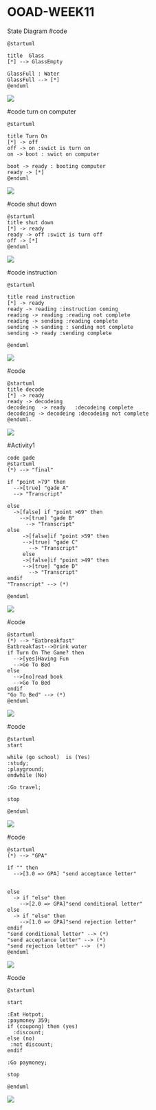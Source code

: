 # OOAD-WEEK11
State Diagram
#code 
```
@startuml

title  Glass 
[*] --> GlassEmpty

GlassFull : Water
GlassFull --> [*]
@enduml
```
![](http://www.plantuml.com/plantuml/img/SoWkIImgAStDuU8goIp9ILLGSCz9B2vMu8hMYbNGrRM3S5rp2qegkRWGR0MOZ5jfJWuNdALWfH2UM99QX2G2CWDe5XSNbqDgNWhG8W00)

#code turn on computer
```
@startuml

title Turn On
[*] -> off
off -> on :swict is turn on
on -> boot : swict on computer

boot -> ready : booting computer
ready -> [*]
@enduml
```

![](http://www.plantuml.com/plantuml/img/HOun2eH034NxdEBNWXUmMBp1DdPYuUgu36Yop6HOlBrVBIm2oNyFyjliO_AohI8UVGteIbAyLVfgGFs2BOjmhbNHv7-S7373JyrK619zp1mDRifeikrNF2Iv08KKndcdSTvHluzm0nhy9stGcLKE)

#code shut down
```
@startuml
title shut down
[*] -> ready
ready -> off :swict is turn off
off -> [*]
@enduml
```
![](http://www.plantuml.com/plantuml/img/SoWkIImgAStDuU8goIp9ILKepYWjKKZ9By_ZYjQALT2rKoXAJKofv0AJ86v-Mfg2LN5vPdA9GcQnGabfKHv8Y0ia39G5wk5oICrB0He80000)

#code instruction
```
@startuml

title read instruction
[*] -> ready
ready -> reading :instruction coming
reading -> reading :reading not complete
reading -> sending :reading complete
sending -> sending : sending not complete
sending -> ready :sending complete

@enduml
```
![](http://www.plantuml.com/plantuml/img/LSyn2e0m30NGFQV8B7W11-azn44qIA6cqiR1srkLb7GfwSyZ92xBakGw0e1u2OI9bWqzPqdNAZuoJDsC_VZbDtolVZtlE1YAQpnA1jgpJ0kEyh8pa925cRY55Md7eberuupyznmqgGHSISgr3m00)

#code 
```
@startuml
title decode
[*] -> ready
ready -> decodeing 
decodeing  -> ready   :decodeing complete
decodeing -> decodeing :decodeing not complete
@enduml.
```
![](http://www.plantuml.com/plantuml/img/LOvB2iCm44FtSmhj2eNc05sKtADquNgcnM1xWgCiSlj-0dMw4HhfCMYS6HgNakMWzWXBfj0dq75tqWiqDOjCNeM9sQ0MNKsknnjE5pGBkifNF-TMflg4TFlZ09nx7BrCsMWxyk_33gtEZijeLT-3XnS0)

#Activity1
```
code gade
@startuml
(*) --> "final"

if "point >79" then
  -->[true] "gade A"
  --> "Transcript"

else
  ->[false] if "point >69" then
    -->[true] "gade B"
      --> "Transcript"
else
     ->[false]if "point >59" then 
     -->[true] "gade C"
       --> "Transcript"
     else
     ->[false]if "point >49" then 
     -->[true] "gade D"
       --> "Transcript"
endif
"Transcript" --> (*)

@enduml
```
![](http://www.plantuml.com/plantuml/img/VT3B3e8m40NG_Np5pQpKX9sFk6dmyGdk28j6Mcs2XRJb_os8iGd8RdBdpbbCxeDqeNlLjDgiaMK2h8sLDHCP3MuROmF4uSW8JsK9VQK8hbCb-24hXHD_Gl3DIUllphGX7glQgtuX2YtZM2BHzZzjwfrvY6VCaKIY9kXkH46OOozVTkeEwJA-NSQl_t5bAwCfZOPEV3PH7fVnysy0)

#code 
```
@startuml
(*) --> "Eatbreakfast"
Eatbreakfast-->Drink water
if Turn On The Game? then 
  -->[yes]Having Fun
  -->Go To Bed
else 
  -->[no]read book
  -->Go To Bed
endif
"Go To Bed" --> (*)
@enduml
```
![](http://www.plantuml.com/plantuml/img/POz12i8m44NtESKdAnLw1IsYrfsRxAIBAPtQq7O2IQfuUqT54LpEVv-PDsNA5FCyZSQOnMg9ebZ3xYataMdeA6Mhu7VMmYvw6N2Zp56Xx-3cA3W9NC-eQE8DSiy2W-UwyvrJVQIhbmiEixp3Ai05RBarF2R-D2NKUgP54yBmrvFMTyRORs9Vhkgi3gLI_U41)

#code
```
@startuml
start

while (go school)  is (Yes)
:study;
:playground;
endwhile (No)

:Go travel;

stop

@enduml
```
![](http://www.plantuml.com/plantuml/img/BOqn3e0W40JxVSMLyWLexEpiBOaGDJazme66tqkCtHOpiwCMdqiz6Ty0dltWICCcfEikmeReK1gMg0PMImtDmIRsRSjIh-0Gh_0xinZ0Ja8b-pkoGszA0iQEz8SN)

#code 
```
@startuml
(*) --> "GPA"

if "" then
  -->[3.0 => GPA] "send acceptance letter"


else
  -> if "else" then
    -->[2.0 => GPA]"send conditional letter"
else
  -> if "else" then
    -->[1.0 => GPA]"send rejection letter"
endif
"send conditional letter" --> (*)
"send acceptance letter" --> (*)
"send rejection letter" -->  (*)
@enduml
```
![](http://www.plantuml.com/plantuml/img/XT1D2y8m30RWUtv5w4c5YHzdopnvtLqyb2x3IksapVw_QGSRJ8R7zasUaDI9JUJXxM6pss9LQLItvge0N8TA8Jyf0ER_-tb_m8j6IH-e4eKMZRNqOHCieITcYj86v1Fb3erPoAz96PtJx8oCxKFhsFN1-CdvgnoNIgGNsQpCXh0ThCueoyhIiBRCek1dGCbBGIsvdF0B)

#code
```
@startuml

start

:Eat Hotpot; 
:paymoney 359; 
if (coupong) then (yes)
  :discount;
else (no)
 :not discount;
endif

:Go paymoney;

stop

@enduml
```

![](http://www.plantuml.com/plantuml/img/JOwn3i8m44Ft-mgFwOmOI9Ok27uZebU8rDv5v3haxtiWLUfc-qcsnsRvQzkw4FqLKRndmrEjgYLGhBclAjnnkTxSbndXfLjLUG-m3mj2vpOG4AVId8WbugKnWgZ7KTHm8ZALsJSUYgCu_PQr4eqE_SWE)
